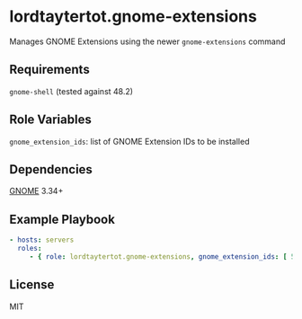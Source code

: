 lordtaytertot.gnome-extensions
==============================

Manages GNOME Extensions using the newer `gnome-extensions` command

Requirements
------------

`gnome-shell` (tested against 48.2)

Role Variables
--------------

`gnome_extension_ids`: list of GNOME Extension IDs to be installed

Dependencies
------------

[GNOME](https://www.gnome.org/) 3.34+

Example Playbook
----------------

```yaml
- hosts: servers
  roles:
     - { role: lordtaytertot.gnome-extensions, gnome_extension_ids: [ 517, 5470 ] }
```

License
-------

MIT
